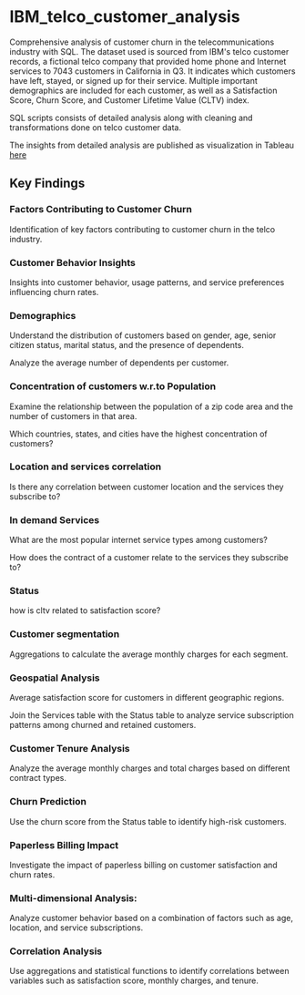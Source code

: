 # IBM_telco_customer_analysis
Comprehensive analysis of customer churn in the telecommunications industry with SQL. 
The dataset used is sourced from IBM's telco customer records, a fictional telco company that provided home phone and Internet services to 7043 customers in California in Q3.  It indicates which customers have left, stayed, or signed up for their service. Multiple important demographics are included for each customer, as well as a Satisfaction Score, Churn Score, and Customer Lifetime Value (CLTV) index.

SQL scripts consists of detailed analysis along with cleaning and transformations done on telco customer data.

The insights from detailed analysis are published as visualization in Tableau [here](https://public.tableau.com/views/CustomerChurnAnalysisinTelecommunications/ServicesbyRegionandcontract?:language=en-US&:display_count=n&:origin=viz_share_link)

## Key Findings

### Factors Contributing to Customer Churn

Identification of key factors contributing to customer churn in the telco industry.

### Customer Behavior Insights

Insights into customer behavior, usage patterns, and service preferences influencing churn rates.

### Demographics

Understand the distribution of customers based on gender, age, 
senior citizen status, marital status, and the presence of dependents.

Analyze the average number of dependents per customer.

### Concentration of customers w.r.to Population

Examine the relationship between the population of a zip code area and the number of customers in that area.

Which countries, states, and cities have the highest concentration of customers?

### Location and services correlation

Is there any correlation between customer location and the services they subscribe to?

### In demand Services

What are the most popular internet service types among customers?

How does the contract of a customer relate to the services they subscribe to?

### Status

how is cltv related to satisfaction score?

### Customer segmentation 

Aggregations to calculate the average monthly charges for each segment.

### Geospatial Analysis

Average satisfaction score for customers in different geographic regions.

Join the Services table with the Status table to analyze service subscription patterns among churned and retained customers.

### Customer Tenure Analysis

Analyze the average monthly charges and total charges based on different contract types.

### Churn Prediction

Use the churn score from the Status table to identify high-risk customers.

### Paperless Billing Impact

Investigate the impact of paperless billing on customer satisfaction and churn rates.

### Multi-dimensional Analysis:

Analyze customer behavior based on a combination of factors such as age, location, and service subscriptions.

### Correlation Analysis

Use aggregations and statistical functions to identify correlations between variables such as satisfaction score, monthly charges, and tenure.


